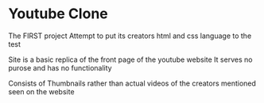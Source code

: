 # Youtube Clone
The FIRST project
Attempt to put its creators html and css language to the test

Site is a basic replica of the front page of the youtube website
It serves no purose and has no functionality

Consists of Thumbnails rather than actual videos of the creators mentioned seen on the website
